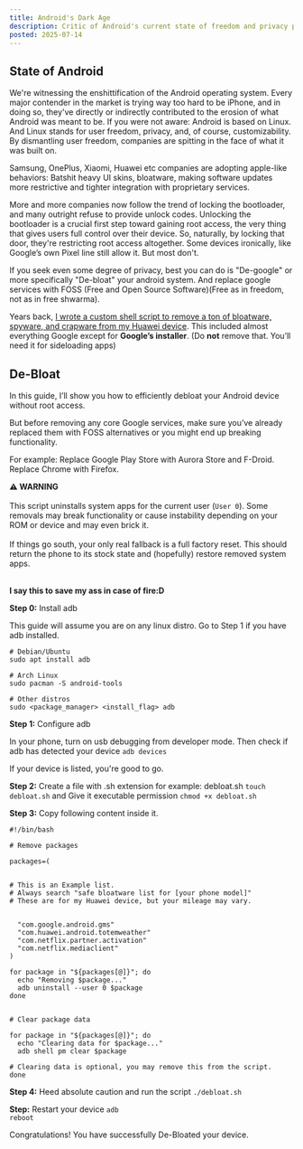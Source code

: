 ```yaml
---
title: Android's Dark Age
description: Critic of Android's current state of freedom and privacy plus a guide to debloat android devices with no root access.
posted: 2025-07-14
---
```

 
## State of Android

We're witnessing the enshittification of the Android operating system. Every major contender in the market is trying way too hard to be iPhone, and in doing so, they've directly or indirectly contributed to the erosion of what Android was meant to be. If you were not aware: Android is based on Linux. And Linux stands for user freedom, privacy, and, of course, customizability. By dismantling user freedom, companies are spitting in the face of what it was built on.


Samsung, OnePlus, Xiaomi, Huawei etc companies are adopting apple-like behaviors: Batshit heavy UI skins, bloatware, making software updates more restrictive and tighter integration with proprietary services. 

More and more companies now follow the trend of locking the bootloader, and many outright refuse to provide unlock codes. Unlocking the bootloader is a crucial first step toward gaining root access, the very thing that gives users full control over their device. So, naturally, by locking that door, they're restricting root access altogether. Some devices ironically, like Google’s own Pixel line still allow it. But most don't.

If you seek even some degree of privacy, best you can do is "De-google" or more specifically "De-bloat" your android system. And replace google services with FOSS (Free and Open Source Software)(Free as in freedom, not as in free shwarma). 

Years back, [I wrote a custom shell script to remove a ton of bloatware, spyware, and crapware from my Huawei device](https://gist.githubusercontent.com/nshfm/fb3e3eb49dffe05ef7537046c86eccc8/raw/7f7651417bf61593b9cde8a793121399be1ae938/android_debloat.sh). This included almost everything Google except for **Google’s installer**. (Do **not** remove that. You’ll need it for sideloading apps)


## De-Bloat 

In this guide, I’ll show you how to efficiently debloat your Android device without root access.

But before removing any core Google services, make sure you’ve already replaced them with FOSS alternatives or you might end up breaking functionality.

For example:
Replace Google Play Store with Aurora Store and F-Droid. Replace Chrome with Firefox.

<div class="warning">
  <strong>⚠ WARNING</strong><br><br>
  This script uninstalls system apps for the current user (<code>User 0</code>). Some removals may break functionality or cause instability depending on your ROM or device and may even brick it.<br><br>
  If things go south, your only real fallback is a full factory reset. This should return the phone to its stock state and (hopefully) restore removed system apps.<br><br>
  
  <strong>I say this to save my ass in case of fire:D</strong>
</div>


**Step 0:** Install adb 

This guide will assume you are on any linux distro. Go to Step 1 if you have adb installed.

```
# Debian/Ubuntu
sudo apt install adb

# Arch Linux
sudo pacman -S android-tools

# Other distros
sudo <package_manager> <install_flag> adb

```

**Step 1:** Configure adb

In your phone, turn on usb debugging from developer mode. Then check if adb has detected your device <code>adb devices</code>

If your device is listed, you're good to go.

**Step 2:** Create a file with .sh extension for example: debloat.sh <code>touch debloat.sh</code> and Give it executable permission  <code>chmod +x debloat.sh</code>

**Step 3:** Copy following content inside it.

```
#!/bin/bash

# Remove packages

packages=(


# This is an Example list. 
# Always search "safe bloatware list for [your phone model]"
# These are for my Huawei device, but your mileage may vary.


  "com.google.android.gms"
  "com.huawei.android.totemweather"
  "com.netflix.partner.activation"
  "com.netflix.mediaclient"
)

for package in "${packages[@]}"; do
  echo "Removing $package..."
  adb uninstall --user 0 $package
done


# Clear package data

for package in "${packages[@]}"; do
  echo "Clearing data for $package..."
  adb shell pm clear $package
  
# Clearing data is optional, you may remove this from the script.
done
```


**Step 4:** Heed absolute caution and run the script <code>./debloat.sh</code>

**Step:** Restart your device <code>adb reboot</code>

Congratulations! You have successfully De-Bloated your device.